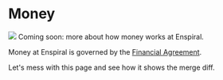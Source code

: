 # Money
![](20160418_090915.jpg)
Coming soon: more about how money works at Enspiral.

Money at Enspiral is governed by the [Financial Agreement](http://handbook.enspiral.com/financial_agreement.html).


Let's mess with this page and see how it shows the merge diff. 
